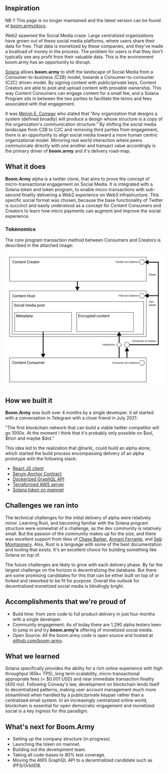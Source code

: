 ## Inspiration

NB !! This page is no longer maintained and the latest version can be found at [boom.army/docs](https://boom.army/docs/docs/prologue/introduction/).

Web2 spawned the Social Media craze. Large centralized organizations have grown out of these social media platforms, where users share their data for free. That data is monetized by these companies, and they've made a boatload of money in the process. The problem for users is that they don't typically see any profit from their valuable data. This is the environment boom.army has an opportunity to disrupt.

[Solana](https://solana.com) allows **boom.army** to shift the landscape of Social Media from a Consumer-to-business (C2B) model, towards a Consumer-to-consumer (C2C) driven model. By signing content with public/private keys, Content Creators are able to post and upload content with provable ownership. This way Content Consumers can engage content for a small fee, and a Solana Program sits in between the two parties to facilitate the terms and fees associated with that engagement.

It was [Melvin E. Conway](https://en.wikipedia.org/wiki/Conway%27s_law) who stated that "Any organization that designs a system (defined broadly) will produce a design whose structure is a copy of the organization's communication structure." By shifting the social media landscape from C2B to C2C and removing third parties from engagement, there is an opportunity to align social media toward a more human centric organizational model. Mirroring real world interaction where peers communicate directly with one another and transact value accordingly is the primary driver of **boom.army** and it's delivery road-map.

## What it does

**Boom.Army** alpha is a twitter clone, that aims to prove the concept of micro-transactional engagement on Social Media. It is integrated with a Solana token and token program, to enable micro-transactions with sub-second finality delivering a Web2 experience on Web3 infrastructure. This specific social format was chosen, because the base functionality of Twitter is succinct and easily understood as a concept for Content Consumers and Creators to learn how micro payments can augment and improve the social experience.

### Tokenomics

The core program transaction method between Consumers and Creators is described in the attached image:

![Content Creator to Content Consumer flow diagram](https://github.com/boom-army/docs/raw/main/assets/img/creator-to-consumer.png)

## How we built it

**Boom.Army** was built over 4 months by a single developer. It all started with a conversation in Telegram with a close friend in July 2021:

"The first blockchain network that can build a viable twitter competitor will go 1000x. At the moment I think that it's probably only possible on $sol, $tron and maybe $dot."

This idea led to the realization that @harkl_ could build an alpha alone, which started the build process encompassing delivery of an alpha prototype with the following stack:

- [React JS client](https://github.com/boom-army/boom-client)
- [Serum Anchor Contract](https://github.com/boom-army/boom-army-program)
- [Dockerized GraphQL API](https://github.com/boom-army/boom-graphql-api)
- [Terraformed AWS server](https://github.com/boom-army/boom-graphql-api/tree/main/terraform)
- [Solana token on mainnet](https://explorer.solana.com/address/boomh1LQnwDnHtKxWTFgxcbdRjPypRSjdwxkAEJkFSH)

## Challenges we ran into

The technical challenges for the initial delivery of alpha were relatively minor. Learning Rust, and becoming familiar with the Solana program structure were somewhat of a challenge, as the dev community is relatively small. But the passion of the community makes up for the size, and there was excellent support from likes of [Chase Barker](https://twitter.com/therealchaseeb), [Armani Ferrante](https://twitter.com/armaniferrante), and [Seb Montgomery](https://twitter.com/SebMontgomery). Also, Rust is a language with some of the best documentation and tooling that exists. It's an excellent choice for building something like Solana on top of.

The future challenges are likely to grow with each delivery phase. By far the largest challenge on the horizon is decentralizing the database. But there are some promising candidates for this that can be either built on top of or forked and reworked to be fit for purpose. Overall the outlook for decentralized monetized social media is blindingly bright.

## Accomplishments that we're proud of

- Build time: from zero code to full product delivery in just four months with a single developer.
- Community engagement: As of today there are 1,290 alpha testers keen to jump in and try **boom.army's** offering of monetized social media.
- Open Source: All the boom.army code is open source and hosted at [github.com/boom-army](https://github.com/boom-army).

## What we learned

Solana specifically provides the ability for a rich online experience with high throughput (65k+ TPS), long term scalability, micro-transactional appropriate fees (< $0.001 USD) and near immediate transaction finality (400 ms). Following Conway's law, development on blockchain lends itself to decentralized patterns, making user account management much more streamlined when handled by a public/private keypair rather than a centralized email system. In an increasingly centralized online world, blockchain is essential for open democratic engagement and monetized social is a key ingress for this paradigm.

## What's next for Boom.Army

- Setting up the company structure (in progress).
- Launching the token on mainnet.
- Building out the development team.
- Taking all code-bases to 80% test coverage.
- Moving the AWS GraphQL API to a decentralized candidate such as IPFS/OrbitDB.
